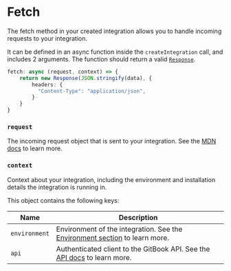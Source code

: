 # Fetch

The fetch method in your created integration allows you to handle incoming requests to your integration.

It can be defined in an async function inside the `createIntegration` call, and includes 2 arguments. The function should return a valid [`Response`](../runtime/apis.md).

```typescript
fetch: async (request, context) => {
    return new Response(JSON.stringify(data), {
        headers: {
          "Content-Type": "application/json",
        } 
    }
}
```

### `request`

The incoming request object that is sent to your integration. See the [MDN docs](https://developer.mozilla.org/en-US/docs/Web/API/Request) to learn more.

### `context`

Context about your integration, including the environment and installation details the integration is running in.

This object contains the following keys:

| Name          | Description                                                                                              |
| ------------- | -------------------------------------------------------------------------------------------------------- |
| `environment` | Environment of the integration. See the [Environment section](environment.md) to learn more.             |
| `api`         | Authenticated client to the GitBook API. See the [API docs](../../gitbook-api/reference/) to learn more. |

